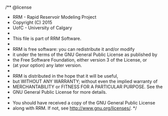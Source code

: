 /** @license
 * RRM - Rapid Reservoir Modeling Project
 * Copyright (C) 2015
 * UofC - University of Calgary
 *
 * This file is part of RRM Software.
 *
 * RRM is free software: you can redistribute it and/or modify
 * it under the terms of the GNU General Public License as published by
 * the Free Software Foundation, either version 3 of the License, or
 * (at your option) any later version.
 *
 * RRM is distributed in the hope that it will be useful,
 * but WITHOUT ANY WARRANTY; without even the implied warranty of
 * MERCHANTABILITY or FITNESS FOR A PARTICULAR PURPOSE.  See the
 * GNU General Public License for more details.
 *
 * You should have received a copy of the GNU General Public License
 * along with RRM.  If not, see <http://www.gnu.org/licenses/>.
 */
